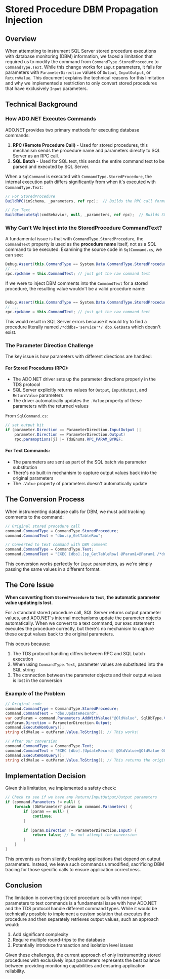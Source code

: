 # Stored Procedure DBM Propagation Injection

## Overview

When attempting to instrument SQL Server stored procedure executions with database monitoring (DBM) information, we faced a limitation that required us to modify the command from `CommandType.StoredProcedure` to `CommandType.Text`. While this change works for `Input` parameters, it fails for parameters with `ParameterDirection` values of `Output`, `InputOutput`, or `ReturnValue`. This document explains the technical reasons for this limitation and why we implemented a restriction to only convert stored procedures that have exclusively `Input` parameters.

## Technical Background

### How ADO.NET Executes Commands

ADO.NET provides two primary methods for executing database commands:

1. **RPC (Remote Procedure Call)** - Used for stored procedures, this mechanism sends the procedure name and parameters directly to SQL Server as an RPC call.
2. **SQL Batch** - Used for SQL text, this sends the entire command text to be parsed and executed by SQL Server.

When a `SqlCommand` is executed with `CommandType.StoredProcedure`, the internal execution path differs significantly from when it's executed with `CommandType.Text`:

```csharp
// For StoredProcedure
BuildRPC(inSchema, _parameters, ref rpc);  // Builds the RPC call format

// For Text
BuildExecuteSql(cmdBehavior, null, _parameters, ref rpc);  // Builds SQL batch format
```

### Why Can't We Inject into the StoredProcedure CommandText?

A fundamental issue is that with `CommandType.StoredProcedure`, the `CommandText` property is used as the **procedure name** itself, not as a SQL command to be executed. Examining the source code in `SqlCommand.cs`, we can see:

```csharp
Debug.Assert(this.CommandType == System.Data.CommandType.StoredProcedure, "invalid use of sp_prepare for stored proc invocation!");
// ...
rpc.rpcName = this.CommandText; // just get the raw command text
```

If we were to inject DBM comments into the `CommandText` for a stored procedure, the resulting value wouldn't be a valid procedure name:

```csharp

Debug.Assert(this.CommandType == System.Data.CommandType.StoredProcedure, "invalid use of sp_prepare for stored proc invocation!");
// ...
rpc.rpcName = this.CommandText; // just get the raw command text
```

This would result in SQL Server errors because it would try to find a procedure literally named `/*dddbs='service'*/ dbo.GetData` which doesn't exist.

### The Parameter Direction Challenge

The key issue is how parameters with different directions are handled:

#### For Stored Procedures (RPC):

- The ADO.NET driver sets up the parameter directions properly in the TDS protocol
- SQL Server explicitly returns values for `Output`, `InputOutput`, and `ReturnValue` parameters
- The driver automatically updates the `.Value` property of these parameters with the returned values

From `SqlCommand.cs`:

```csharp
// set output bit
if (parameter.Direction == ParameterDirection.InputOutput ||
    parameter.Direction == ParameterDirection.Output)
    rpc.paramoptions[j] |= TdsEnums.RPC_PARAM_BYREF;
```
#### For Text Commands:

- The parameters are sent as part of the SQL batch via parameter substitution
- There's no built-in mechanism to capture output values back into the original parameters
- The `.Value` property of parameters doesn't automatically update

## The Conversion Process

When instrumenting database calls for DBM, we must add tracking comments to the command:

```csharp
// Original stored procedure call
command.CommandType = CommandType.StoredProcedure;
command.CommandText = "dbo.sp_GetTableRow";

// Converted to text command with DBM comment
command.CommandType = CommandType.Text;
command.CommandText = "EXEC [dbo].[sp_GetTableRow] @Param1=@Param1 /*dddbs='service'...*/";
```

This conversion works perfectly for `Input` parameters, as we're simply passing the same values in a different format.

## The Core Issue

**When converting from `StoredProcedure` to `Text`, the automatic parameter value updating is lost.**

For a standard stored procedure call, SQL Server returns output parameter values, and ADO.NET's internal mechanisms update the parameter objects automatically. When we convert to a text command, our `EXEC` statement executes the procedure correctly, but there's no mechanism to capture these output values back to the original parameters.

This occurs because:

1. The TDS protocol handling differs between RPC and SQL batch execution
2. When using `CommandType.Text`, parameter values are substituted into the SQL string
3. The connection between the parameter objects and their output values is lost in the conversion

### Example of the Problem

```csharp
// Original code
command.CommandType = CommandType.StoredProcedure;
command.CommandText = "dbo.UpdateRecord";
var outParam = command.Parameters.AddWithValue("@OldValue", SqlDbType.VarChar, 100);
outParam.Direction = ParameterDirection.Output;
command.ExecuteNonQuery();
string oldValue = outParam.Value.ToString(); // This works!

// After our conversion
command.CommandType = CommandType.Text;
command.CommandText = "EXEC [dbo].[UpdateRecord] @OldValue=@OldValue OUTPUT /*dddbs='service'...*/";
command.ExecuteNonQuery();
string oldValue = outParam.Value.ToString(); // This returns the original value, not the output!
```

## Implementation Decision

Given this limitation, we implemented a safety check:

```csharp
// Check to see if we have any Return/InputOutput/Output parameters
if (command.Parameters != null) {
    foreach (DbParameter? param in command.Parameters) {
        if (param == null) {
            continue;
        }
        
        if (param.Direction != ParameterDirection.Input) {
            return false; // Do not attempt the conversion
        }
    }
}
```

This prevents us from silently breaking applications that depend on output parameters. Instead, we leave such commands unmodified, sacrificing DBM tracing for those specific calls to ensure application correctness.

## Conclusion

The limitation in converting stored procedure calls with non-input parameters to text commands is a fundamental issue with how ADO.NET and the TDS protocol handle different command types. While it would be technically possible to implement a custom solution that executes the procedure and then separately retrieves output values, such an approach would:

1. Add significant complexity
2. Require multiple round-trips to the database
3. Potentially introduce transaction and isolation level issues

Given these challenges, the current approach of only instrumenting stored procedures with exclusively input parameters represents the best balance between providing monitoring capabilities and ensuring application reliability.
